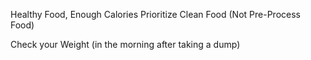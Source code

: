 Healthy Food, Enough Calories
Prioritize Clean Food (Not Pre-Process Food)

Check your Weight (in the morning after taking a dump)

